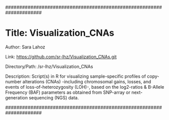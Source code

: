 #####################################################################

# Title: Visualization_CNAs

Author: Sara Lahoz

Link: https://github.com/sr-lhz/Visualization_CNAs.git

Directory/Path: /sr-lhz/Visualization_CNAs

Description: Script(s) in R for visualizing sample-specific profiles of copy-number alterations (CNAs) -including chromosomal gains, losses, and events of loss-of-heterozygosity (LOH)-, based on the log2-ratios & B-Allele Frequency (BAF) parameters as obtained from SNP-array or next-generation sequencing (NGS) data.

#####################################################################

